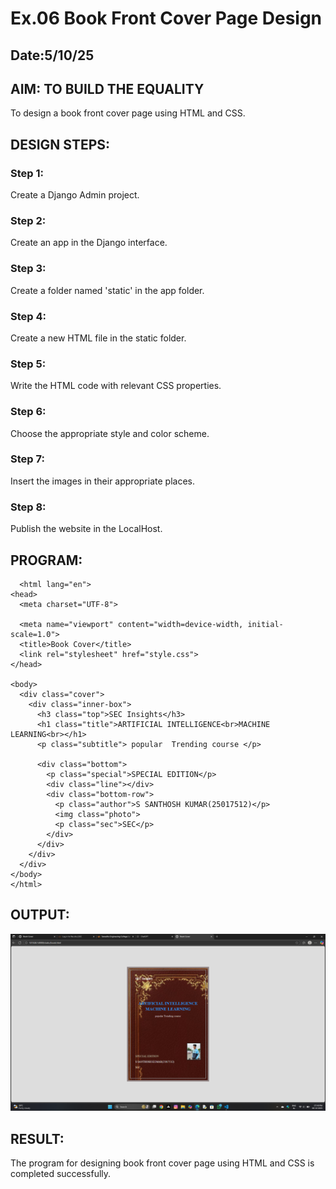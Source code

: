 # Ex.06 Book Front Cover Page Design
## Date:5/10/25

## AIM: TO BUILD THE EQUALITY
To design a book front cover page using HTML and CSS.

## DESIGN STEPS:

### Step 1:
Create a Django Admin project.

### Step 2:
Create an app in the Django interface.

### Step 3:
Create a folder named 'static' in the app folder.

### Step 4:
Create a new HTML file in the static folder.

### Step 5:
Write the HTML code with relevant CSS properties.

### Step 6:
Choose the appropriate style and color scheme.

### Step 7:
Insert the images in their appropriate places.

### Step 8:
Publish the website in the LocalHost.

## PROGRAM:

```
  <html lang="en">
<head>
  <meta charset="UTF-8">
  
  <meta name="viewport" content="width=device-width, initial-scale=1.0">
  <title>Book Cover</title>
  <link rel="stylesheet" href="style.css">
</head>

<body>
  <div class="cover">
    <div class="inner-box">
      <h3 class="top">SEC Insights</h3>
      <h1 class="title">ARTIFICIAL INTELLIGENCE<br>MACHINE LEARNING<br></h1>
      <p class="subtitle"> popular  Trending course </p>

      <div class="bottom">
        <p class="special">SPECIAL EDITION</p>
        <div class="line"></div>
        <div class="bottom-row">
          <p class="author">S SANTHOSH KUMAR(25017512)</p>
          <img class="photo">
          <p class="sec">SEC</p>
        </div>
      </div>
    </div>
  </div>
</body>
</html>

```



## OUTPUT:

![alt text](<Screenshot (47).png>)

## RESULT:
The program for designing book front cover page using HTML and CSS is completed successfully.

